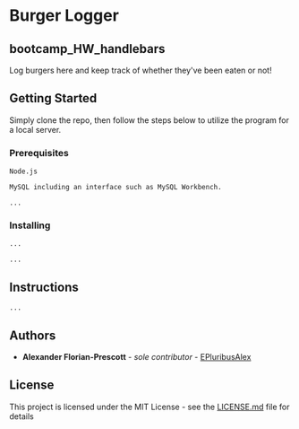 # Burger Logger

## bootcamp_HW_handlebars

Log burgers here and keep track of whether they've been eaten or not!

## Getting Started

Simply clone the repo, then follow the steps below to utilize the program for a local server.

### Prerequisites

```
Node.js

MySQL including an interface such as MySQL Workbench.

...
```

### Installing

```
...
```


```
...
```

## Instructions

```
...
```

## Authors

* **Alexander Florian-Prescott** - *sole contributor* - [EPluribusAlex](https://github.com/EPluribusAlex)

## License

This project is licensed under the MIT License - see the [LICENSE.md](LICENSE.md) file for details
